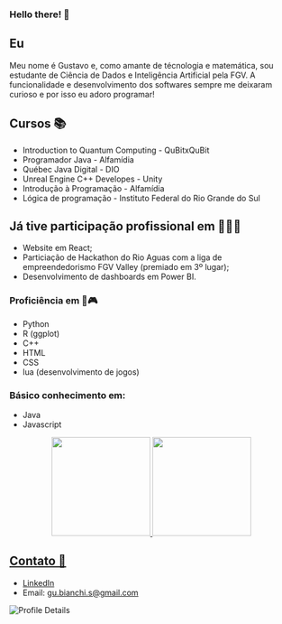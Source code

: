 ### Hello there! 👋

## Eu 
Meu nome é Gustavo e, como amante de técnologia e matemática, sou estudante de Ciência de Dados e Inteligência Artificial pela FGV. A funcionalidade e desenvolvimento dos softwares sempre me deixaram curioso e por isso eu adoro programar!

## Cursos 📚
- Introduction to Quantum Computing - QuBitxQuBit
- Programador Java - Alfamídia
- Québec Java Digital - DIO
- Unreal Engine C++ Developes - Unity
- Introdução à Programação - Alfamídia
- Lógica de programação - Instituto Federal do Rio Grande do Sul

## Já tive participação profissional em 👨‍💻🚀
- Website em React;
- Particiação de Hackathon do Rio Aguas com a liga de empreendedorismo FGV Valley (premiado em 3º lugar);
- Desenvolvimento de dashboards em Power BI.

### Proficiência em 🤖🎮
- Python
- R (ggplot)
- C++
- HTML
- CSS
- lua (desenvolvimento de jogos)

### Básico conhecimento em:
- Java
- Javascript
<div>
  <p align = center>
    <a href = "https://github.com/gustyper">
    <img height = "175px" src = "https://github-readme-stats.vercel.app/api?username=gustyper&show_icons=true&theme=highcontrast">
    <img height = "175px" src = "https://github-readme-stats.vercel.app/api/top-langs/?username=gustyper&layout=compact&theme=highcontrast">
  </p>
</div>

## Contato 📲
- [LinkedIn](www.linkedin.com/in/gustavobianchidasilva)
- Email: gu.bianchi.s@gmail.com

![Profile Details](http://github-profile-summary-cards.vercel.app/api/cards/profile-details?username=gustyper&theme=dracula)

